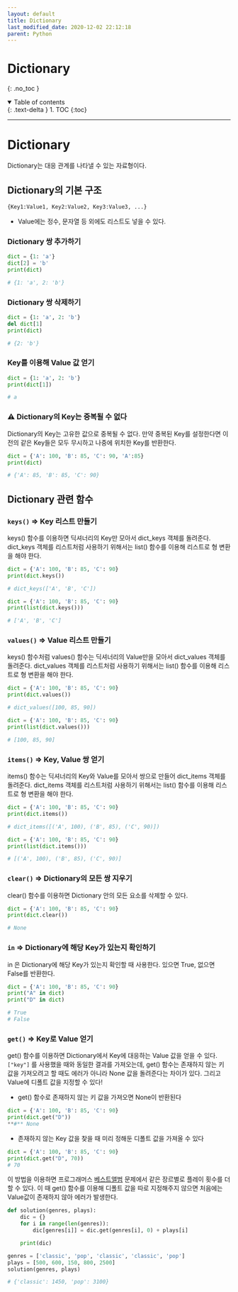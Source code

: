 ```yaml
---
layout: default
title: Dictionary
last_modified_date: 2020-12-02 22:12:18
parent: Python
---
```


# Dictionary

{: .no_toc }

<details open markdown="block">
  <summary>
    Table of contents
  </summary>
  {: .text-delta }
1. TOC
{:toc}
</details>

---

# Dictionary

Dictionary는 대응 관계를 나타낼 수 있는 자료형이다.

## Dictionary의 기본 구조

```python
{Key1:Value1, Key2:Value2, Key3:Value3, ...}
```

- Value에는 정수, 문자열 등 외에도 리스트도 넣을 수 있다.

### Dictionary 쌍 추가하기

```python
dict = {1: 'a'}
dict[2] = 'b'
print(dict)

# {1: 'a', 2: 'b'}
```

### Dictionary 쌍 삭제하기

```python
dict = {1: 'a', 2: 'b'}
del dict[1]
print(dict)

# {2: 'b'}
```

### Key를 이용해 Value 값 얻기

```python
dict = {1: 'a', 2: 'b'}
print(dict[1])

# a
```

### ⚠️ Dictionary의 Key는 중복될 수 없다

Dictionary의 Key는 고유한 값으로 중복될 수 없다. 만약 중복된 Key를 설정한다면 이전의 같은 Key들은 모두 무시하고 나중에 위치한 Key를 반환한다.

```python
dict = {'A': 100, 'B': 85, 'C': 90, 'A':85}
print(dict)

# {'A': 85, 'B': 85, 'C': 90}
```

## Dictionary 관련 함수

### `keys()` ⇒ Key 리스트 만들기

keys() 함수를 이용하면 딕셔너리의 Key만 모아서 dict_keys 객체를 돌려준다. dict_keys 객체를 리스트처럼 사용하기 위해서는 list() 함수를 이용해 리스트로 형 변환을 해야 한다.

```python
dict = {'A': 100, 'B': 85, 'C': 90}
print(dict.keys())

# dict_keys(['A', 'B', 'C'])
```

```python
dict = {'A': 100, 'B': 85, 'C': 90}
print(list(dict.keys()))

# ['A', 'B', 'C']
```

### `values()` ⇒ Value 리스트 만들기

keys() 함수처럼 values() 함수는 딕셔너리의 Value만을 모아서 dict_values 객체를 돌려준다. dict_values 객체를 리스트처럼 사용하기 위해서는 list() 함수를 이용해 리스트로 형 변환을 해야 한다.

```python
dict = {'A': 100, 'B': 85, 'C': 90}
print(dict.values())

# dict_values([100, 85, 90])
```

```python
dict = {'A': 100, 'B': 85, 'C': 90}
print(list(dict.values()))

# [100, 85, 90]
```

### `items()` ⇒ Key, Value 쌍 얻기

items() 함수는 딕셔너리의 Key와 Value를 모아서 쌍으로 만들어 dict_items 객체를 돌려준다. dict_items 객체를 리스트처럼 사용하기 위해서는 list() 함수를 이용해 리스트로 형 변환을 해야 한다.

```python
dict = {'A': 100, 'B': 85, 'C': 90}
print(dict.items())

# dict_items([('A', 100), ('B', 85), ('C', 90)])
```

```python
dict = {'A': 100, 'B': 85, 'C': 90}
print(list(dict.items()))

# [('A', 100), ('B', 85), ('C', 90)]
```

### `clear()` ⇒ Dictionary의 모든 쌍 지우기

clear() 함수를 이용하면 Dictionary 안의 모든 요소를 삭제할 수 있다.

```python
dict = {'A': 100, 'B': 85, 'C': 90}
print(dict.clear())

# None
```

### `in` ⇒ Dictionary에 해당 Key가 있는지 확인하기

in 은 Dictionary에 해당 Key가 있는지 확인할 때 사용한다. 있으면 True, 없으면 False를 반환한다.

```python
dict = {'A': 100, 'B': 85, 'C': 90}
print("A" in dict)
print("D" in dict)

# True
# False
```

### `get()` ⇒ Key로 Value 얻기

get() 함수를 이용하면 Dictionary에서 Key에 대응하는 Value 값을 얻을 수 있다. `["key"]` 를 사용했을 때와 동일한 결과를 가져오는데, get() 함수는 존재하지 않는 키 값을 가져오려고 할 때도 에러가 아니라 None 값을 돌려준다는 차이가 있다. 그리고 Value에 디폴트 값을 지정할 수 있다!

- get() 함수로 존재하지 않는 키 값을 가져오면 None이 반환된다

```python
dict = {'A': 100, 'B': 85, 'C': 90}
print(dict.get("D"))
**#** None
```

- 존재하지 않는 Key 값을 찾을 때 미리 정해둔 디폴트 값을 가져올 수 있다

```python
dict = {'A': 100, 'B': 85, 'C': 90}
print(dict.get("D", 70))
# 70
```

이 방법을 이용하면 프로그래머스 [베스트앨범](https://programmers.co.kr/learn/courses/30/lessons/42579) 문제에서 같은 장르별로 플레이 횟수를 더할 수 있다. 이 때 get() 함수를 이용해 디폴트 값을 따로 지정해주지 않으면 처음에는 Value값이 존재하지 않아 에러가 발생한다.

```python
def solution(genres, plays):
    dic = {}
    for i in range(len(genres)):
        dic[genres[i]] = dic.get(genres[i], 0) + plays[i]

    print(dic)

genres = ['classic', 'pop', 'classic', 'classic', 'pop']
plays = [500, 600, 150, 800, 2500]
solution(genres, plays)

# {'classic': 1450, 'pop': 3100}
```
